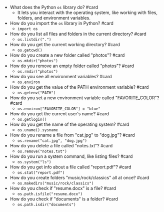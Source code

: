 - What does the Python `os` library do? #card
	- It lets you interact with the operating system, like working with files, folders, and environment variables.
- How do you import the `os` library in Python? #card
	- `import os`
- How do you list all files and folders in the current directory? #card
	- `os.listdir(".")`
- How do you get the current working directory? #card
	- `os.getcwd()`
- How do you create a new folder called "photos"? #card
	- `os.mkdir("photos")`
- How do you remove an empty folder called "photos"? #card
	- `os.rmdir("photos")`
- How do you see all environment variables? #card
	- `os.environ`
- How do you get the value of the PATH environment variable? #card
	- `os.getenv("PATH")`
- How do you set a new environment variable called "FAVORITE_COLOR"? #card
	- `os.environ["FAVORITE_COLOR"] = "blue"`
- How do you get the current user's name? #card
	- `os.getlogin()`
- How do you get the name of the operating system? #card
	- `os.uname().sysname`
- How do you rename a file from "cat.jpg" to "dog.jpg"? #card
	- `os.rename("cat.jpg", "dog.jpg")`
- How do you delete a file called "notes.txt"? #card
	- `os.remove("notes.txt")`
- How do you run a system command, like listing files? #card
	- `os.system("ls")`
- How do you get info about a file called "report.pdf"? #card
	- `os.stat("report.pdf")`
- How do you create folders "music/rock/classics" all at once? #card
	- `os.makedirs("music/rock/classics")`
- How do you check if "resume.docx" is a file? #card
	- `os.path.isfile("resume.docx")`
- How do you check if "documents" is a folder? #card
	- `os.path.isdir("documents")`